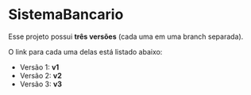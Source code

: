# SistemaBancario
Esse projeto possui **três versões** (cada uma em uma branch separada).

O link para cada uma delas está listado abaixo:
- Versão 1: **v1**
- Versão 2: **v2**
- Versão 3: **v3**
